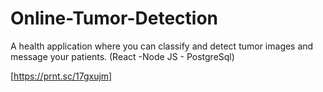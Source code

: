 # Online-Tumor-Detection
A health application where you can classify and detect tumor images and message your patients. (React -Node JS - PostgreSql)

[https://prnt.sc/17gxujm]

